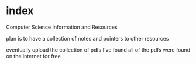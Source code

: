 # index

Computer Science Information and Resources

plan is to have a collection of notes and pointers to other resources

eventually upload the collection of pdfs I've found
all of the pdfs were found on the internet for free
